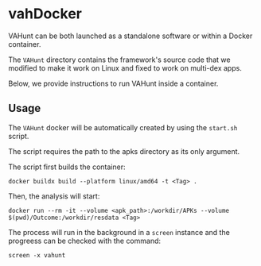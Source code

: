 # vahDocker

VAHunt can be both launched as a standalone software or within a Docker container.

The `VAHunt` directory contains the framework's source code that we modified to make it work on Linux and fixed to work on multi-dex apps.

Below, we provide instructions to run VAHunt inside a container.

## Usage

The `VAHunt` docker will be automatically created by using the `start.sh` script.

The script requires the path to the apks directory as its only argument.

The script first builds the container:

```
docker buildx build --platform linux/amd64 -t <Tag> .
```

Then, the analysis will start:

```
docker run --rm -it --volume <apk_path>:/workdir/APKs --volume $(pwd)/Outcome:/workdir/resdata <Tag>
```

The process will run in the background in a `screen` instance and the progreess can be checked with the command:

```
screen -x vahunt
```
